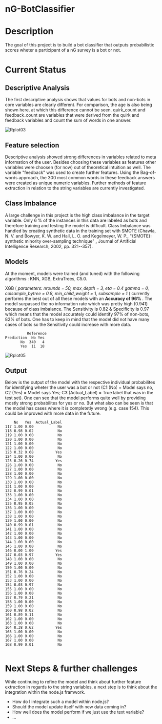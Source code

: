 # nG-BotClassifier

# Description 

The goal of this project is to build a bot classifier that outputs probabilistic scores wheter a participant of a nG survey is a bot or not. 

# Current Status 

## Descriptive Analysis

The first descriptive analysis shows that values for bots and non-bots in core variables are clearly different. For comparison, the age is also being shown here, at which this difference cannot be seen. quirk_count and feedback_count are variables that were derived from the quirk and feedback variables and count the sum of words in one answer. 

![Rplot03](https://user-images.githubusercontent.com/44944150/96366284-050cb080-1147-11eb-9ab5-42943e64a6a6.png)

## Feature selection

Descriptive analysis showed strong differences in variables related to meta information of the user. Besides choosing these variables as features other variables were choosen (for now) out of theoretical intuition as well. The variable "feedback" was used to create further features. Using the Bag-of-words approach, the 300 most common words in these feedback answers were created as unique numeric variables. Further methods of feature extraction in relation to the string variables are currently investigated.

## Class Imbalance 

A large challenge in this project is the high class imbalance in the target variable. Only 6 % of the instances in this data are labeled as bots and therefore training and testing the model is difficult. Class Imbalance was handled by creating synthetic data in the training set with SMOTE (Chawla, N. V. and Bowyer, K. W. and Hall, L. O. and Kegelmeyer, W. P., "{SMOTE}: synthetic minority over-sampling technique" , Journal of Artificial Intelligence Research, 2002, pp. 321--357). 

## Models

At the moment, models were trained (and tuned) with the following algorithms : KNN, XGB, ExtraTrees, C5.0. 

XGB (<i> parameters: nrounds = 50, max_depth = 3, eta = 0.4 gamma = 0, colsample_bytree = 0.8, min_child_weight = 1, subsample = 1 </i>) currently performs the best out of all these models with an <b> Accuracy of 96% </b>. The model surpassed the no information rate which was pretty high (0.941) because of class imbalance. The Sensitivity is 0.82 & Specificity is 0.97 which means that the model accurately could identify 97% of non-bots, 82% of bots. One has to keep in mind that the model did not have many cases of bots so the Sensitivity could increase with more data. 

```
          Reference
Prediction  No Yes
       No  340   4
       Yes  11  18
```

![Rplot05](https://user-images.githubusercontent.com/44944150/96371385-d0f2b900-1161-11eb-93b1-1cc5d2b4a257.png)

## Output

Below is the output of the model with the respective individual probabilites for identifying wheter the user was a bot or not (C1 (No) = Model says no, C2 (Yes) = Model says Yes; C3 (Actual_Label) = True label that was in the test set). One can see that the model performs quite well by providing mostly strong probabilites for yes or no. But what also can be seen is that the model has cases where it is completetly wrong (e.g. case 154). This could be improved with more data in the future. 
```
    No   Yes  Actual_Label
117 1.00 0.00           No
118 0.98 0.02           No
119 1.00 0.00           No
120 1.00 0.00           No
121 1.00 0.00           No
122 1.00 0.00           No
123 0.32 0.68          Yes
124 1.00 0.00           No
125 0.26 0.74          Yes
126 1.00 0.00           No
127 1.00 0.00           No
128 1.00 0.00           No
129 1.00 0.00           No
130 1.00 0.00           No
131 1.00 0.00           No
132 0.99 0.01           No
133 1.00 0.00           No
134 1.00 0.00           No
135 0.95 0.05           No
136 1.00 0.00           No
137 1.00 0.00           No
138 1.00 0.00           No
139 1.00 0.00           No
140 0.99 0.01           No
141 1.00 0.00           No
142 1.00 0.00           No
143 1.00 0.00           No
144 1.00 0.00           No
145 1.00 0.00           No
146 0.00 1.00          Yes
147 0.03 0.97          Yes
148 1.00 0.00           No
149 1.00 0.00           No
150 1.00 0.00           No
151 0.76 0.24           No
152 1.00 0.00           No
153 1.00 0.00           No
154 0.03 0.97           No
155 1.00 0.00           No
156 1.00 0.00           No
157 0.79 0.21           No
158 1.00 0.00           No
159 1.00 0.00           No
160 0.98 0.02           No
161 0.89 0.11           No
162 1.00 0.00           No
163 1.00 0.00           No
164 0.38 0.62          Yes
165 1.00 0.00           No
166 1.00 0.00           No
167 1.00 0.00           No
168 0.99 0.01           No


```

# Next Steps & further challenges 

While continuing to refine the model and think about further feature extraction in regards to the string variables, a next step is to think about the integration within the node.js framwork. 
- How do I integrate such a model within node.js?
- Should the model update itself with new data coming in? 
- How well does the model perform if we just use the text variable? 
- ...
